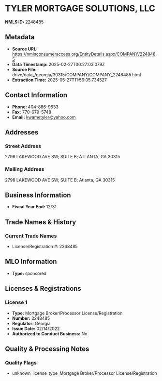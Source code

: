 # TYLER MORTGAGE SOLUTIONS, LLC

**NMLS ID:** 2248485

## Metadata
- **Source URL:** https://nmlsconsumeraccess.org/EntityDetails.aspx/COMPANY/2248485
- **Data Timestamp:** 2025-02-27T00:27:03.079Z
- **Source File:** drive/data_/georgia/30315/COMPANY/COMPANY_2248485.html
- **Extraction Time:** 2025-05-27T11:56:05.734527

## Contact Information
- **Phone:** 404-886-9633
- **Fax:** 770-679-5748
- **Email:** kwametyler@yahoo.com

## Addresses
### Street Address
2798 LAKEWOOD AVE SW; SUITE B; ATLANTA, GA 30315

### Mailing Address
2798 LAKEWOOD AVE SW; SUITE B; Atlanta, GA 30315

## Business Information
- **Fiscal Year End:** 12/31

## Trade Names & History
### Current Trade Names
- License/Registration #: 2248485

## MLO Information
- **Type:** sponsored

## Licenses & Registrations

### License 1
- **Type:** Mortgage Broker/Processor License/Registration
- **Number:** 2248485
- **Regulator:** Georgia
- **Issue Date:** 02/14/2022
- **Authorized to Conduct Business:** No

## Quality & Processing Notes
### Quality Flags
- unknown_license_type_Mortgage Broker/Processor License/Registration
